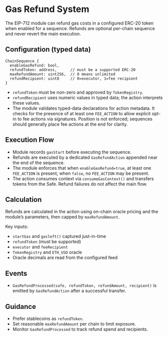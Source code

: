 # Gas Refund System

The EIP-712 module can refund gas costs in a configured ERC-20 token when
enabled for a sequence. Refunds are optional per-chain sequence and never revert
the main execution.

## Configuration (typed data)

```
ChainSequence {
  enableGasRefund: bool,
  refundToken: address,      // must be a supported ERC-20
  maxRefundAmount: uint256,  // 0 means unlimited
  refundRecipient: uint8     // 0=executor, 1=fee recipient
}
```

- `refundToken` must be non-zero and approved by `TokenRegistry`.
- `refundRecipient` uses numeric values in typed data; the action interprets these values.
- The module validates typed-data declarations for action metadata. It checks for the presence of at least one `FEE_ACTION` to allow explicit opt-in to fee actions via signatures. Position is not enforced; sequences should generally place fee actions at the end for clarity.

## Execution Flow

- Module records `gasStart` before executing the sequence.
- Refunds are executed by a dedicated `GasRefundAction` appended near the end of the sequence.
- The module enforces that when `enableGasRefund=true`, at least one `FEE_ACTION` is present; when `false`, no `FEE_ACTION` may be present.
- The action consumes context via `consumeGasContext()` and transfers tokens from the Safe. Refund failures do not affect the main flow.

## Calculation

Refunds are calculated in the action using on-chain oracle pricing and the
module’s parameters, then capped by `maxRefundAmount`.

Key inputs:

- `startGas` and `gasleft()` captured just-in-time
- `refundToken` (must be supported)
- `executor` and `feeRecipient`
- `TokenRegistry` and `ETH_USD` oracle
- Oracle decimals are read from the configured feed

## Events

- `GasRefundProcessed(safe, refundToken, refundAmount, recipient)` is emitted by `GasRefundAction` after a successful transfer.

## Guidance

- Prefer stablecoins as `refundToken`.
- Set reasonable `maxRefundAmount` per chain to limit exposure.
- Monitor `GasRefundProcessed` to track refund spend and recipients.
